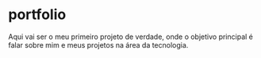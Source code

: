 # portfolio

Aqui vai ser o meu primeiro projeto de verdade, onde o objetivo principal é falar sobre mim e meus projetos na área da tecnologia.

